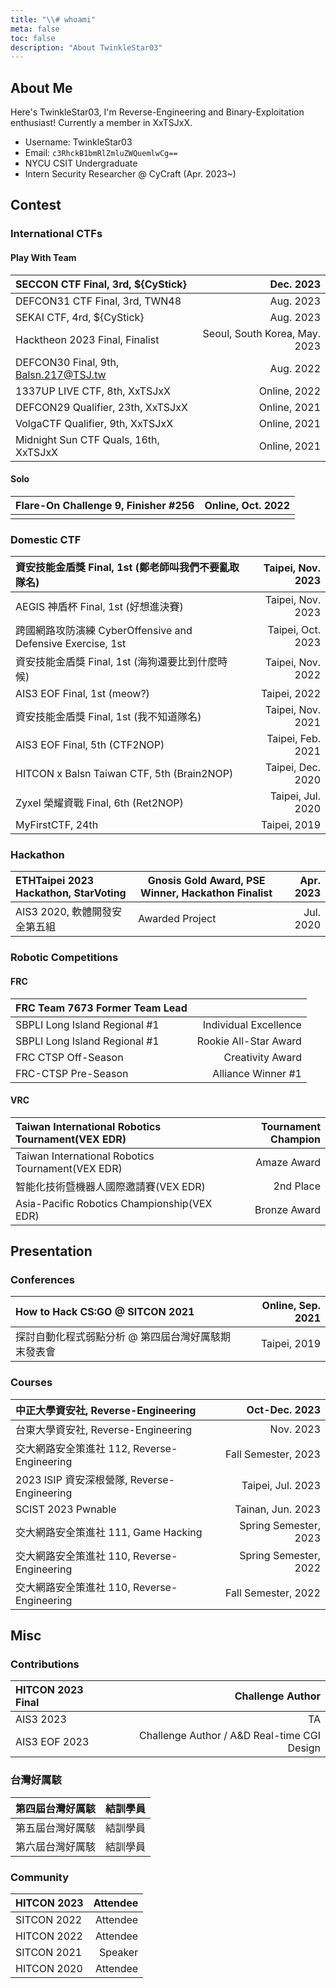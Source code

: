 ```yaml
---
title: "\\# whoami"
meta: false
toc: false
description: "About TwinkleStar03"
---
```


## About Me
Here's TwinkleStar03, I'm Reverse-Engineering and Binary-Exploitation enthusiast! Currently a member in XxTSJxX.
- Username: TwinkleStar03
- Email: `c3RhckB1bmRlZmluZWQuemlwCg==`  
- NYCU CSIT Undergraduate
- Intern Security Researcher @ CyCraft (Apr. 2023~)

## Contest
### International CTFs
#### Play With Team
| SECCON CTF Final, 3rd, ${CyStick} | Dec. 2023 |
|:---------------------------------------------------------------- | ------------------------:|
| DEFCON31 CTF Final, 3rd, TWN48 | Aug. 2023 |
| SEKAI CTF, 4rd, ${CyStick} | Aug. 2023 |
| Hacktheon 2023 Final, Finalist | Seoul, South Korea, May. 2023 |
| DEFCON30 Final, 9th, Balsn.217@TSJ.tw |  Aug. 2022 |
| 1337UP LIVE CTF, 8th, XxTSJxX | Online, 2022 |
| DEFCON29 Qualifier, 23th, XxTSJxX | Online, 2021 |
| VolgaCTF Qualifier, 9th, XxTSJxX | Online, 2021 |
| Midnight Sun CTF Quals, 16th, XxTSJxX | Online, 2021 |

#### Solo
| Flare-On Challenge 9, Finisher #256 | Online, Oct. 2022 |
|:---------------------------------------------------------------- | ------------------------:|
| | |

### Domestic CTF
| 資安技能金盾獎 Final, 1st (鄭老師叫我們不要亂取隊名) | Taipei, Nov. 2023 |
|:---------------------------------------------------------------- | ------------------------:|
| AEGIS 神盾杯 Final, 1st (好想進決賽) | Taipei, Nov. 2023 |
| 跨國網路攻防演練 CyberOffensive and Defensive Exercise, 1st | Taipei, Oct. 2023 |
| 資安技能金盾獎 Final, 1st (海狗還要比到什麼時候) | Taipei, Nov. 2022 |
| AIS3 EOF Final, 1st (meow?) | Taipei, 2022  |
| 資安技能金盾獎 Final, 1st (我不知道隊名) | Taipei, Nov. 2021 |
| AIS3 EOF Final, 5th (CTF2NOP) | Taipei, Feb. 2021 |
| HITCON x Balsn Taiwan CTF, 5th (Brain2NOP) | Taipei, Dec. 2020 |
| Zyxel 榮耀資戰 Final, 6th (Ret2NOP) | Taipei, Jul. 2020 |
| MyFirstCTF, 24th | Taipei, 2019 |

### Hackathon
| ETHTaipei 2023 Hackathon, StarVoting | Gnosis Gold Award, PSE Winner, Hackathon Finalist | Apr. 2023 |
|:---------------------------------------------------------------- | ------------ | ------------------------:|
| AIS3 2020, 軟體開發安全第五組 | Awarded Project | Jul. 2020 |

### Robotic Competitions

#### FRC
| FRC Team 7673 Former Team Lead |  |
|:---------------------------------------------------------------- | ------------------------:|
| SBPLI Long Island Regional #1 | Individual Excellence |
| SBPLI Long Island Regional #1 | Rookie All-Star Award |
| FRC CTSP Off-Season | Creativity Award |
| FRC-CTSP Pre-Season | Alliance Winner #1 |

#### VRC
| Taiwan International Robotics Tournament(VEX EDR) | Tournament Champion |
|:---------------------------------------------------------------- | ------------------------:|
| Taiwan International Robotics Tournament(VEX EDR) | Amaze Award |
| 智能化技術暨機器人國際邀請賽(VEX EDR) | 2nd Place |
| Asia-Pacific Robotics Championship(VEX EDR) | Bronze Award |

## Presentation
### Conferences
| How to Hack CS:GO @ SITCON 2021 | Online, Sep. 2021  |
|:---------------------------------------------------------------- | ------------------------:|
| 探討自動化程式弱點分析 @ 第四屆台灣好厲駭期末發表會 | Taipei, 2019 |

### Courses
| 中正大學資安社, Reverse-Engineering | Oct-Dec. 2023 | 
|:---------------------------------------------------------------- | ------------------------:|
| 台東大學資安社, Reverse-Engineering | Nov. 2023 | 
| 交大網路安全策進社 112, Reverse-Engineering | Fall Semester, 2023 |
| 2023 ISIP 資安深根營隊, Reverse-Engineering  | Taipei, Jul. 2023 |
| SCIST 2023 Pwnable | Tainan, Jun. 2023 |
| 交大網路安全策進社 111, Game Hacking | Spring Semester, 2023 | 
| 交大網路安全策進社 110, Reverse-Engineering | Spring Semester, 2022 |
| 交大網路安全策進社 110, Reverse-Engineering | Fall Semester, 2022 | 

## Misc
### Contributions
| HITCON 2023 Final | Challenge Author |
|:---------------------------------------------------------------- | ------------------------:|
| AIS3 2023 | TA |
| AIS3 EOF 2023 | Challenge Author / A&D Real-time CGI Design |

### 台灣好厲駭
| 第四屆台灣好厲駭 | 結訓學員 |
|:---------------------------------------------------------------- | ------------------------:|
| 第五屆台灣好厲駭 | 結訓學員 |
| 第六屆台灣好厲駭 | 結訓學員 |

### Community
| HITCON 2023 | Attendee |
|:---------------------------------------------------------------- | ------------------------:|
| SITCON 2022 | Attendee |
| HITCON 2022 | Attendee |
| SITCON 2021 | Speaker |
| HITCON 2020 | Attendee |